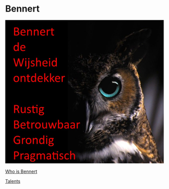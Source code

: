 # Bennert

![Brand](assets/images/PersonalBrandBennert-nl.jpg)

[Who is Bennert](/intro/index.en)

[Talents](/talents/index.en)